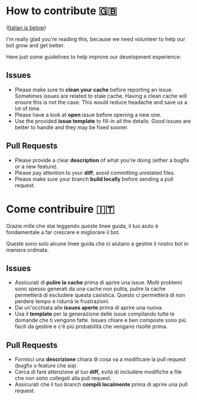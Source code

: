 # How to contribute 🇬🇧

([Italian is below](#come-contribuire-))

I'm really glad you're reading this, because we need volunteer to help our bot grow and get better.

Here just some guidelines to help improve our development experience:

## Issues

* Please make sure to **clean your cache** before reporting an issue. Sometimes issues are related to stale cache. Having a clean cache will ensure this is not the case. This would reduce headache and save us a lot of time.
* Please have a look at **open** issue before opening a new one.
* Use the provided **issue template** to fill-in all the details. Good issues are better to handle and they may be fixed sooner.

## Pull Requests

* Please provide a clear **description** of what you're doing (either a bugfix or a new feature).
* Please pay attention to your **diff**, avoid committing unrelated files.
* Please make sure your branch **build locally** before sending a pull request.

# Come contribuire 🇮🇹

Grazie mille che stai leggendo queste linee guida, il tuo aiuto é fondamentale a far crescere e migliorare il bot.

Queste sono solo alcune linee guida che ci aiutano a gestire il nostro bot in maniera ordinata.

## Issues

* Assicurati di **pulire la cache** prima di aprire una issue. Molti problemi sono spesso generati da una cache non pulita, pulire la cache permetterà di escludere questa casistica. Questo ci permetterà di non perdere tempo e ridurrà le frustrazioni.
* Dai un'occhiata alle **issues aperte** prima di aprire una nuova.
* Usa il **template** per la generazione delle issue compilando tutte le domande che ti vengono fatte. Issues chiare e ben composte sono più facili da gestire e c'è più probabilità che vengano risolte prima. 

## Pull Requests

* Fornisci una **descrizione** chiara di cosa va a modificare la pull request (bugfix o feature che sia).
* Cerca di fare attenzione al tuo **diff**, evita di includere modifiche a file che non sono collegati alla pull request.
* Assicurati che il tuo branch **compili localmente** prima di aprire una pull request.

